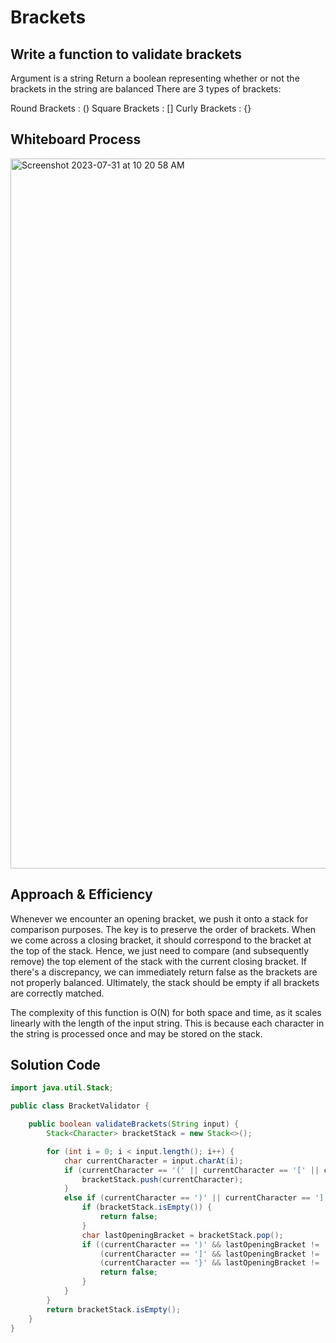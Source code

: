 # Brackets

## Write a function to validate brackets

Argument is a string
Return a boolean representing whether or not the brackets in the string are balanced
There are 3 types of brackets:

Round Brackets : ()
Square Brackets : []
Curly Brackets : {}


## Whiteboard Process

<img width="1136" alt="Screenshot 2023-07-31 at 10 20 58 AM" src="https://github.com/Cooper-Softdev/data-structures-and-algorithms/assets/73309872/03ba6d6e-13b8-479b-b7bb-05a3d1cf523b">


## Approach & Efficiency

Whenever we encounter an opening bracket, we push it onto a stack for comparison purposes. The key is to preserve the order of brackets. When we come across a closing bracket, it should correspond to the bracket at the top of the stack. Hence, we just need to compare (and subsequently remove) the top element of the stack with the current closing bracket. If there's a discrepancy, we can immediately return false as the brackets are not properly balanced. Ultimately, the stack should be empty if all brackets are correctly matched.

The complexity of this function is O(N) for both space and time, as it scales linearly with the length of the input string. This is because each character in the string is processed once and may be stored on the stack.

## Solution Code

``` Java
import java.util.Stack;

public class BracketValidator {

    public boolean validateBrackets(String input) {
        Stack<Character> bracketStack = new Stack<>();

        for (int i = 0; i < input.length(); i++) {
            char currentCharacter = input.charAt(i);
            if (currentCharacter == '(' || currentCharacter == '[' || currentCharacter == '{') {
                bracketStack.push(currentCharacter);
            } 
            else if (currentCharacter == ')' || currentCharacter == ']' || currentCharacter == '}') {
                if (bracketStack.isEmpty()) {
                    return false;
                }
                char lastOpeningBracket = bracketStack.pop();
                if ((currentCharacter == ')' && lastOpeningBracket != '(') ||
                    (currentCharacter == ']' && lastOpeningBracket != '[') ||
                    (currentCharacter == '}' && lastOpeningBracket != '{')) {
                    return false;
                }
            }
        }
        return bracketStack.isEmpty();
    }
}
```
